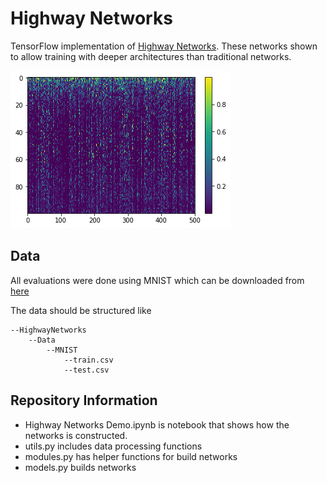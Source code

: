 # Highway Networks

TensorFlow implementation of [Highway Networks](https://arxiv.org/abs/1505.00387). These networks shown to allow training with deeper architectures than traditional networks. 

<img src="imgs/mean_activations.png">

## Data
All evaluations were done using MNIST which can be downloaded from [here](https://pjreddie.com/projects/mnist-in-csv/)

The data should be structured like

```
--HighwayNetworks
    --Data
        --MNIST
            --train.csv
            --test.csv
```

## Repository Information
*  Highway Networks Demo.ipynb is notebook that shows how the networks is constructed.
*  utils.py includes data processing functions
*  modules.py has helper functions for build networks
*  models.py builds networks
